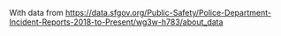 With data from <https://data.sfgov.org/Public-Safety/Police-Department-Incident-Reports-2018-to-Present/wg3w-h783/about_data>